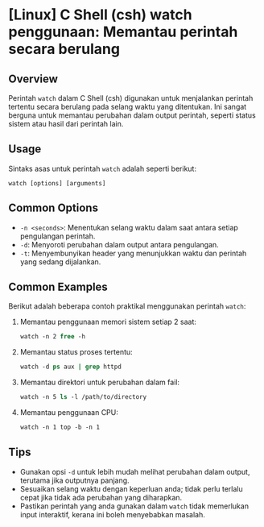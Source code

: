 # [Linux] C Shell (csh) watch penggunaan: Memantau perintah secara berulang

## Overview
Perintah `watch` dalam C Shell (csh) digunakan untuk menjalankan perintah tertentu secara berulang pada selang waktu yang ditentukan. Ini sangat berguna untuk memantau perubahan dalam output perintah, seperti status sistem atau hasil dari perintah lain.

## Usage
Sintaks asas untuk perintah `watch` adalah seperti berikut:

```
watch [options] [arguments]
```

## Common Options
- `-n <seconds>`: Menentukan selang waktu dalam saat antara setiap pengulangan perintah.
- `-d`: Menyoroti perubahan dalam output antara pengulangan.
- `-t`: Menyembunyikan header yang menunjukkan waktu dan perintah yang sedang dijalankan.

## Common Examples
Berikut adalah beberapa contoh praktikal menggunakan perintah `watch`:

1. Memantau penggunaan memori sistem setiap 2 saat:
   ```csh
   watch -n 2 free -h
   ```

2. Memantau status proses tertentu:
   ```csh
   watch -d ps aux | grep httpd
   ```

3. Memantau direktori untuk perubahan dalam fail:
   ```csh
   watch -n 5 ls -l /path/to/directory
   ```

4. Memantau penggunaan CPU:
   ```csh
   watch -n 1 top -b -n 1
   ```

## Tips
- Gunakan opsi `-d` untuk lebih mudah melihat perubahan dalam output, terutama jika outputnya panjang.
- Sesuaikan selang waktu dengan keperluan anda; tidak perlu terlalu cepat jika tidak ada perubahan yang diharapkan.
- Pastikan perintah yang anda gunakan dalam `watch` tidak memerlukan input interaktif, kerana ini boleh menyebabkan masalah.